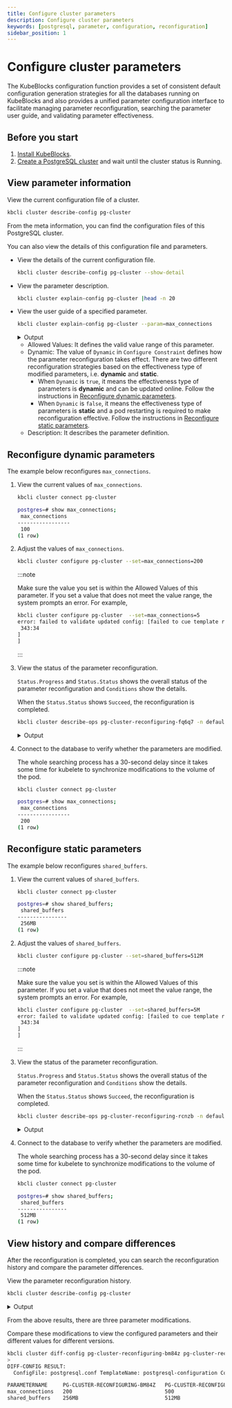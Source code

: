 ```yaml
---
title: Configure cluster parameters
description: Configure cluster parameters
keywords: [postgresql, parameter, configuration, reconfiguration]
sidebar_position: 1
---
```


# Configure cluster parameters

The KubeBlocks configuration function provides a set of consistent default configuration generation strategies for all the databases running on KubeBlocks and also provides a unified parameter configuration interface to facilitate managing parameter reconfiguration, searching the parameter user guide, and validating parameter effectiveness.

## Before you start

1. [Install KubeBlocks](./../../installation/install-and-uninstall-kbcli-and-kubeblocks.md).
2. [Create a PostgreSQL cluster](./../cluster-management/create-and-connect-a-postgresql-cluster.md) and wait until the cluster status is Running.

## View parameter information

View the current configuration file of a cluster.

```bash
kbcli cluster describe-config pg-cluster 
```

From the meta information, you can find the configuration files of this PostgreSQL cluster.

You can also view the details of this configuration file and parameters.

* View the details of the current configuration file.

   ```bash
   kbcli cluster describe-config pg-cluster --show-detail
   ```

* View the parameter description.

  ```bash
  kbcli cluster explain-config pg-cluster |head -n 20
  ```

* View the user guide of a specified parameter.
  
  ```bash
  kbcli cluster explain-config pg-cluster --param=max_connections
  ```
  
  <details>

  <summary>Output</summary>
  
  ```bash
  template meta:
    ConfigSpec: postgresql-configuration ComponentName: postgresql ClusterName: pg-cluster

  Configure Constraint:
    Parameter Name:     max_connections
    Allowed Values:     [6-8388607]
    Scope:              Global
    Dynamic:            true
    Type:               integer
    Description:        Sets the maximum number of concurrent connections.
  ```
  </details>

  * Allowed Values: It defines the valid value range of this parameter.
  * Dynamic: The value of `Dynamic` in `Configure Constraint` defines how the parameter reconfiguration takes effect. There are two different reconfiguration strategies based on the effectiveness type of modified parameters, i.e. **dynamic** and **static**.
    * When `Dynamic` is `true`, it means the effectiveness type of parameters is **dynamic** and can be updated online. Follow the instructions in [Reconfigure dynamic parameters](#reconfigure-dynamic-parameters).
    * When `Dynamic` is `false`, it means the effectiveness type of parameters is **static** and a pod restarting is required to make reconfiguration effective. Follow the instructions in [Reconfigure static parameters](#reconfigure-static-parameters).
  * Description: It describes the parameter definition.

## Reconfigure dynamic parameters

The example below reconfigures `max_connections`.

1. View the current values of `max_connections`.

   ```bash
   kbcli cluster connect pg-cluster
   ```

   ```bash
   postgres=# show max_connections;
    max_connections
   -----------------
    100
   (1 row)
   ```

2. Adjust the values of `max_connections`.

   ```bash
   kbcli cluster configure pg-cluster --set=max_connections=200
   ```

   :::note

   Make sure the value you set is within the Allowed Values of this parameter. If you set a value that does not meet the value range, the system prompts an error. For example,

   ```bash
   kbcli cluster configure pg-cluster  --set=max_connections=5
   error: failed to validate updated config: [failed to cue template render configure: [pg.acllog-max-len: invalid value 5 (out of bound 6-8388607):  #TODO: Confirm the error prompt
    343:34
   ]
   ]
   ```

   :::

3. View the status of the parameter reconfiguration.

   `Status.Progress` and `Status.Status` shows the overall status of the parameter reconfiguration and `Conditions` show the details.

   When the `Status.Status` shows `Succeed`, the reconfiguration is completed.

   ```bash
   kbcli cluster describe-ops pg-cluster-reconfiguring-fq6q7 -n default
   ```

   <details>

   <summary>Output</summary>

   ```bash
   Spec:
     Name: pg-cluster-reconfiguring-fq6q7 NameSpace: default Cluster: pg-cluster Type: Reconfiguring

   Command:
     kbcli cluster configure pg-cluster --components=postgresql --config-spec=postgresql-configuration --config-file=postgresql.conf --set max_connections=100 --namespace=default

   Status:
     Start Time:         Mar 17,2023 19:25 UTC+0800
     Completion Time:    Mar 17,2023 19:25 UTC+0800
     Duration:           2s
     Status:             Succeed
     Progress:           1/1
                         OBJECT-KEY   STATUS   DURATION   MESSAGE

   Conditions:
   LAST-TRANSITION-TIME         TYPE                 REASON                            STATUS   MESSAGE
   Mar 17,2023 19:25 UTC+0800   Progressing          OpsRequestProgressingStarted      True     Start to process the OpsRequest: pg-cluster-reconfiguring-fq6q7 in Cluster: pg-cluster
   Mar 17,2023 19:25 UTC+0800   Validated            ValidateOpsRequestPassed          True     OpsRequest: pg-cluster-reconfiguring-fq6q7 is validated
   Mar 17,2023 19:25 UTC+0800   Reconfigure          ReconfigureStarted                True     Start to reconfigure in Cluster: pg-cluster, Component: postgresql
   Mar 17,2023 19:25 UTC+0800   ReconfigureMerged    ReconfigureMerged                 True     Reconfiguring in Cluster: pg-cluster, Component: postgresql, ConfigSpec: postgresql-configuration, info: updated: map[postgresql.conf:{"max_connections":"200"}], added: map[], deleted:map[]
   Mar 17,2023 19:25 UTC+0800   ReconfigureSucceed   ReconfigureSucceed                True     Reconfiguring in Cluster: pg-cluster, Component: postgresql, ConfigSpec: postgresql-configuration, info: updated policy: <operatorSyncUpdate>, updated: map[postgresql.conf:{"max_connections":"100"}], added: map[], deleted:map[]
   Mar 17,2023 19:25 UTC+0800   Succeed              OpsRequestProcessedSuccessfully   True     Successfully processed the OpsRequest: pg-cluster-reconfiguring-fq6q7 in Cluster: pg-cluster
   ```

   </details>

4. Connect to the database to verify whether the parameters are modified.

   The whole searching process has a 30-second delay since it takes some time for kubelete to synchronize modifications to the volume of the pod.

   ```bash
   kbcli cluster connect pg-cluster
   ```

   ```bash
   postgres=# show max_connections;
    max_connections
   -----------------
    200
   (1 row)
   ```

## Reconfigure static parameters

The example below reconfigures `shared_buffers`.

1. View the current values of `shared_buffers`.

   ```bash
   kbcli cluster connect pg-cluster
   ```

   ```bash
   postgres=# show shared_buffers;
    shared_buffers
   ----------------
    256MB
   (1 row)
   ```

2. Adjust the values of `shared_buffers`.

   ```bash
   kbcli cluster configure pg-cluster --set=shared_buffers=512M
   ```

   :::note

   Make sure the value you set is within the Allowed Values of this parameter. If you set a value that does not meet the value range, the system prompts an error. For example,

   ```bash
   kbcli cluster configure pg-cluster  --set=shared_buffers=5M
   error: failed to validate updated config: [failed to cue template render configure: [pg.maxclients: invalid value 5 (out of bound 16-107374182):
    343:34
   ]
   ]
   ```

   :::

3. View the status of the parameter reconfiguration.

   `Status.Progress` and `Status.Status` shows the overall status of the parameter reconfiguration and `Conditions` show the details.

   When the `Status.Status` shows `Succeed`, the reconfiguration is completed.

   ```bash
   kbcli cluster describe-ops pg-cluster-reconfiguring-rcnzb -n default
   ```

   <details>

   <summary>Output</summary>

   ```bash
   Spec:
     Name: pg-cluster-reconfiguring-rcnzb NameSpace: default Cluster: pg-cluster Type: Reconfiguring

   Command:
     kbcli cluster configure pg-cluster --components=postgresql --config-spec=postgresql-configuration --config-file=postgresql.conf --set shared_buffers=512M --namespace=default

   Status:
     Start Time:         Mar 17,2023 19:31 UTC+0800
     Duration:           2s
     Status:             Running
     Progress:           0/1
                         OBJECT-KEY   STATUS   DURATION   MESSAGE

   Conditions:
   LAST-TRANSITION-TIME         TYPE                 REASON                         STATUS   MESSAGE
   Mar 17,2023 19:31 UTC+0800   Progressing          OpsRequestProgressingStarted   True     Start to process the OpsRequest: pg-cluster-reconfiguring-rcnzb in Cluster: pg-cluster
   Mar 17,2023 19:31 UTC+0800   Validated            ValidateOpsRequestPassed       True     OpsRequest: pg-cluster-reconfiguring-rcnzb is validated
   Mar 17,2023 19:31 UTC+0800   Reconfigure          ReconfigureStarted             True     Start to reconfigure in Cluster: pg-cluster, Component: postgresql
   Mar 17,2023 19:31 UTC+0800   ReconfigureMerged    ReconfigureMerged              True     Reconfiguring in Cluster: pg-cluster, Component: postgresql, ConfigSpec: postgresql-configuration, info: updated: map[postgresql.conf:{"shared_buffers":"512M"}], added: map[], deleted:map[]
   Mar 17,2023 19:31 UTC+0800   ReconfigureRunning   ReconfigureRunning             True     Reconfiguring in Cluster: pg-cluster, Component: postgresql, ConfigSpec: postgresql-configuration
   ```

   </details>

4. Connect to the database to verify whether the parameters are modified.

   The whole searching process has a 30-second delay since it takes some time for kubelete to synchronize modifications to the volume of the pod.

   ```bash
   kbcli cluster connect pg-cluster
   ```

   ```bash
   postgres=# show shared_buffers;
    shared_buffers
   ----------------
    512MB
   (1 row)
   ```

## View history and compare differences

After the reconfiguration is completed, you can search the reconfiguration history and compare the parameter differences.

View the parameter reconfiguration history.

```bash
kbcli cluster describe-config pg-cluster
```

<details>

<summary>Output</summary>

```bash
ConfigSpecs Meta:
CONFIG-SPEC-NAME            FILE                  ENABLED   TEMPLATE                    CONSTRAINT        RENDERED                                          COMPONENT    CLUSTER
postgresql-configuration    kb_restore.conf       false     postgresql-configuration    postgresql14-cc   pg-cluster-postgresql-postgresql-configuration    postgresql   pg-cluster
postgresql-configuration    pg_hba.conf           false     postgresql-configuration    postgresql14-cc   pg-cluster-postgresql-postgresql-configuration    postgresql   pg-cluster
postgresql-configuration    postgresql.conf       true      postgresql-configuration    postgresql14-cc   pg-cluster-postgresql-postgresql-configuration    postgresql   pg-cluster
postgresql-configuration    kb_pitr.conf          false     postgresql-configuration    postgresql14-cc   pg-cluster-postgresql-postgresql-configuration    postgresql   pg-cluster
postgresql-custom-metrics   custom-metrics.yaml   false     postgresql-custom-metrics                     pg-cluster-postgresql-postgresql-custom-metrics   postgresql   pg-cluster

History modifications:
OPS-NAME                         CLUSTER      COMPONENT    CONFIG-SPEC-NAME           FILE              STATUS    POLICY    PROGRESS   CREATED-TIME                 VALID-UPDATED
pg-cluster-reconfiguring-fq6q7   pg-cluster   postgresql   postgresql-configuration   postgresql.conf   Succeed             1/1        Mar 17,2023 19:25 UTC+0800   {"postgresql.conf":"{\"max_connections\":\"100\"}"}
pg-cluster-reconfiguring-bm84z   pg-cluster   postgresql   postgresql-configuration   postgresql.conf   Succeed             1/1        Mar 17,2023 19:27 UTC+0800   {"postgresql.conf":"{\"max_connections\":\"200\"}"}
pg-cluster-reconfiguring-cbqxd   pg-cluster   postgresql   postgresql-configuration   postgresql.conf   Succeed             1/1        Mar 17,2023 19:35 UTC+0800   {"postgresql.conf":"{\"max_connections\":\"500\"}"}
pg-cluster-reconfiguring-rcnzb   pg-cluster   postgresql   postgresql-configuration   postgresql.conf   Succeed   restart   1/1        Mar 17,2023 19:38 UTC+0800   {"postgresql.conf":"{\"shared_buffers\":\"512MB\"}"}
```

</details>

From the above results, there are three parameter modifications.

Compare these modifications to view the configured parameters and their different values for different versions.

```bash
kbcli cluster diff-config pg-cluster-reconfiguring-bm84z pg-cluster-reconfiguring-rcnzb
>
DIFF-CONFIG RESULT:
  ConfigFile: postgresql.conf TemplateName: postgresql-configuration ComponentName: postgresql ClusterName: pg-cluster UpdateType: update

PARAMETERNAME     PG-CLUSTER-RECONFIGURING-BM84Z   PG-CLUSTER-RECONFIGURING-RCNZB
max_connections   200                              500
shared_buffers    256MB                            512MB
```
